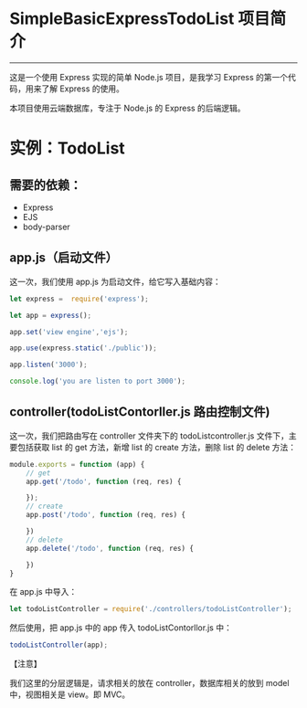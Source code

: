 # SimpleBasicExpressTodoList 项目简介
---
这是一个使用 Express 实现的简单 Node.js 项目，是我学习 Express 的第一个代码，用来了解 Express 的使用。

本项目使用云端数据库，专注于 Node.js 的 Express 的后端逻辑。

# 实例：TodoList

## 需要的依赖：

- Express
- EJS
- body-parser

## app.js（启动文件）

这一次，我们使用 app.js 为启动文件，给它写入基础内容：

```js
let express =  require('express');

let app = express();

app.set('view engine','ejs');

app.use(express.static('./public'));

app.listen('3000');

console.log('you are listen to port 3000');
```

## controller(todoListContorller.js 路由控制文件)

这一次，我们把路由写在 controller 文件夹下的 todoListcontroller.js 文件下，主要包括获取 list 的 get 方法，新增 list 的 create 方法，删除 list 的 delete 方法：

```js
module.exports = function (app) {
    // get
    app.get('/todo', function (req, res) {

    });
    // create
    app.post('/todo', function (req, res) {

    })
    // delete
    app.delete('/todo', function (req, res) {

    })
}
```

在 app.js 中导入：

```js
let todoListController = require('./controllers/todoListController');
```

然后使用，把 app.js 中的 app 传入 todoListContorllor.js 中：

```js
todoListController(app);
```

【注意】

我们这里的分层逻辑是，请求相关的放在 controller，数据库相关的放到 model 中，视图相关是 view。即 MVC。